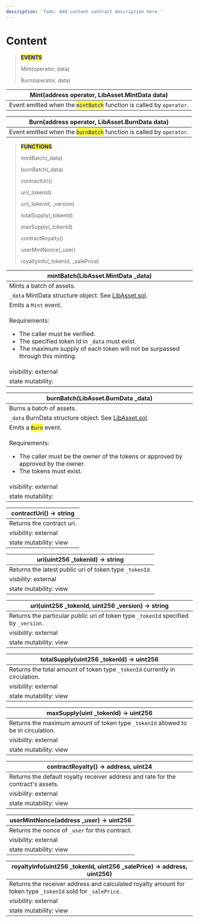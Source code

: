 ```yaml
---
description: 'Todo: Add content contract description here.'
---
```


# Content

> <mark style="color:blue;">**EVENTS**</mark>
>
> Mint(operator, data)
>
> Burn(operator, data)

| Mint(address operator, LibAsset.MintData data)                                                        |
| ----------------------------------------------------------------------------------------------------- |
| Event emitted when the <mark style="color:blue;">`mintBatch`</mark> function is called by `operator`. |

| Burn(address operator, LibAsset.BurnData data)                                                        |
| ----------------------------------------------------------------------------------------------------- |
| Event emitted when the <mark style="color:blue;">`burnBatch`</mark> function is called by `operator`. |

> <mark style="color:blue;">**FUNCTIONS**</mark>
>
> mintBatch(\_data)
>
> burnBatch(\_data)
>
> contractUri()
>
> uri(\_tokenId)
>
> uri(\_tokenId, \_version)
>
> totalSupply(\_tokenId)
>
> maxSupply(\_tokenId)
>
> contractRoyalty()
>
> userMintNonce(\_user)
>
> royaltyInfo(\_tokenId, \_salePrice)

| mintBatch(LibAsset.MintData \_data)                                                                                                                                                                                      |
| ------------------------------------------------------------------------------------------------------------------------------------------------------------------------------------------------------------------------ |
| Mints a batch of assets.                                                                                                                                                                                                 |
| `_data` MintData structure object. See [LibAsset.sol](https://github.com/Rawrshak/Rawrshak/blob/main/contracts/libraries/LibAsset.sol).                                                                                  |
| Emits a `Mint` event.                                                                                                                                                                                                    |
| <p>Requirements:</p><ul><li>The caller must be verified.</li><li>The specified token Id in <code>_data</code> must exist.</li><li>The maximum supply of each token will not be surpassed through this minting.</li></ul> |
| visibility: external                                                                                                                                                                                                     |
| state mutability:                                                                                                                                                                                                        |

| burnBatch(LibAsset.BurnData \_data)                                                                                                                   |
| ----------------------------------------------------------------------------------------------------------------------------------------------------- |
| Burns a batch of assets.                                                                                                                              |
| `_data` BurnData structure object. See [LibAsset.sol](https://github.com/Rawrshak/Rawrshak/blob/main/contracts/libraries/LibAsset.sol).               |
| Emits a <mark style="color:blue;">`Burn`</mark> event.                                                                                                |
| <p>Requirements:</p><ul><li>The caller must be the owner of the tokens or approved by approved by the owner.</li><li>The tokens must exist.</li></ul> |
| visibility: external                                                                                                                                  |
| state mutability:                                                                                                                                     |

| contractUri() -> string   |
| ------------------------- |
| Returns the contract uri. |
| visibility: external      |
| state mutability: view    |

| uri(uint256 \_tokenId) -> string                        |
| ------------------------------------------------------- |
| Returns the latest public uri of token type `_tokenId`. |
| visbility: external                                     |
| state mutability: view                                  |

| uri(uint256 \_tokenId, uint256 \_version) -> string                                 |
| ----------------------------------------------------------------------------------- |
| Returns the particular public uri of token type `_tokenId` specified by `_version`. |
| visibility: external                                                                |
| state mutability: view                                                              |

| totalSupply(uint256 \_tokenId) -> uint256                                   |
| --------------------------------------------------------------------------- |
| Returns the total amount of token type `_tokenId` currently in circulation. |
| visibility: external                                                        |
| state mutability: view                                                      |

| maxSupply(uint \_tokenId) -> uint256                                              |
| --------------------------------------------------------------------------------- |
| Returns the maximum amount of token type `_tokenId` allowed to be in circulation. |
| visibility: external                                                              |
| state mutability: view                                                            |

| contractRoyalty() -> address, uint24                                             |
| -------------------------------------------------------------------------------- |
| Returns the default royalty receiver address and rate for the contract's assets. |
| visibility: external                                                             |
| state mutability: view                                                           |

| userMintNonce(address \_user) -> uint256        |
| ----------------------------------------------- |
| Returns the nonce of `_user` for this contract. |
| visibility: external                            |
| state mutability: view                          |

| royaltyInfo(uint256 \_tokenId, uint256 \_salePrice) -> address, uint256)                                    |
| ----------------------------------------------------------------------------------------------------------- |
| Returns the receiver address and calculated royalty amount for token type `_tokenId` sold for `_salePrice`. |
| visibility: external                                                                                        |
| state mutability: view                                                                                      |

